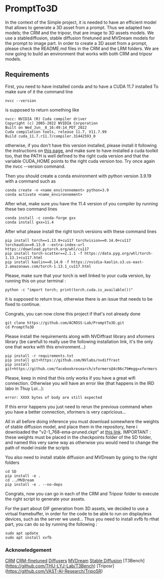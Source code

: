 # PromptTo3D
In the context of the Simple project, it is needed to have an efficient model that allows to generate a 3D asset from a prompt.
Thus we adapted two models; the CRM and the triposr, that are image to 3D assets models. We use a stablediffusion, stable diffusion finetuned and MVDream models for the prompt to image part. In order to create a 3D asset from a prompt, please check the README.md files in the CRM and the LRM folders. We are now going to build an environment that works with both CRM and triposr models. 


## Requirements

First, you need to have installed conda and to have a CUDA 11.7 installed
To make sure of it the command line 
```
nvcc --version
```
is supposed to return something like 
```
nvcc: NVIDIA (R) Cuda compiler driver
Copyright (c) 2005-2022 NVIDIA Corporation
Built on Wed_Jun__8_16:49:14_PDT_2022
Cuda compilation tools, release 11.7, V11.7.99
Build cuda_11.7.r11.7/compiler.31442593_0
```
otherwise, if you don't have this version installed, please install it following the instructions on [this page](https://developer.nvidia.com/cuda-11-7-0-download-archive), and make sure to have installed a cuda toolkit too, that the PATH is well defined to the right cuda version and that the variable CUDA_HOME points to the right cuda version too. Try once again the nvcc --version command.

Then you should create a conda environment with python version 3.9.19 with a command such as
```
conda create -n <name_environnement> python=3.9
conda activate <name_environnement>
```
After what, make sure you have the 11.4 version of you compiler by running these two command lines 
```
conda install -c conda-forge gxx
conda install gxx=11.4
```
 
After what please install the right torch versions with these command lines 
 
```
pip install torch==1.13.0+cu117 torchvision==0.14.0+cu117 torchaudio==0.13.0 --extra-index-url https://download.pytorch.org/whl/cu117
pip install torch-scatter==2.1.1 -f https://data.pyg.org/whl/torch-1.13.1+cu117.html
pip install kaolin==0.14.0 -f https://nvidia-kaolin.s3.us-east-2.amazonaws.com/torch-1.13.1_cu117.html
```
Please, make sure that your torch is well linked to your cuda version, by running this on your terminal :
```
python -c "import torch; print(torch.cuda.is_available())"
```
it is supposed to return true, otherwise there is an issue that needs to be fixed to continue.


Congrats, you can now clone this project if that's not already done
```
git clone https://github.com/ACROSS-Lab/PromptTo3D.git
cd PromptTo3D
```
Please install the requirements along with NVDiffrast library and xformers library (be carefull to really use the following installation link, it's the only one that works with this environment...)
```
pip install -r requirements.txt
pip install git+https://github.com/NVlabs/nvdiffrast
pip install git+https://github.com/facebookresearch/xformers@4c06c79#egg=xformers
``` 
Please, keep in mind that this only works if you have a great wifi connection. Otherwise you will have an error like (that happens in the IRD labo in Thuy Loi...):
```
error: XXXX bytes of body are still expected
```
If this error happens you just need to rerun the previous command when you have a better connection, xformers is very capricious...

All in all before doing inference you must download somewhere the weights of stable diffusion model, and place them in the repository, here i downloaded the "v2-1_768-ema-pruned.ckpt" at [this link](https://huggingface.co/stabilityai/stable-diffusion-2-1/blob/main/v2-1_768-ema-pruned.ckpt). 
IMPORTANT : these weights must be placed in the checkpoints folder of the SD folder, and named this very same way as otherwise you would need to change the path of model inside the scripts

You also need to install stable diffusion and MVDream by going to the right folders 
```
cd SD
pip install -e .
cd ../MVDream
pip install -e . --no-deps
```
Congrats, now you can go in each of the CRM and Triposr folder to execute the right script to generate your assets.

For the part about GIF generation from 3D assets, we decided to use a virtual framebuffer, in order for the code to be able to run on displayless devices, such as the server we used... Thus you need to install xvfb fo rthat part, you can do so by running the following : 

```
sudo apt update
sudo apt install xvfb
```

### Acknowledgement
 [CRM](https://github.com/thu-ml/CRM) [CRM-finetuned](https://github.com/SanketDhuri/crm_3d_training) 
 [Diffusers](https://github.com/huggingface/diffusers) [MVDream](https://github.com/bytedance/MVDream)
 [Stable Diffusion](https://github.com/CompVis/stable-diffusion) [T3Bench] (https://github.com/THU-LYJ-Lab/T3Bench)
 [Triposr] (https://github.com/VAST-AI-Research/TripoSR) 
